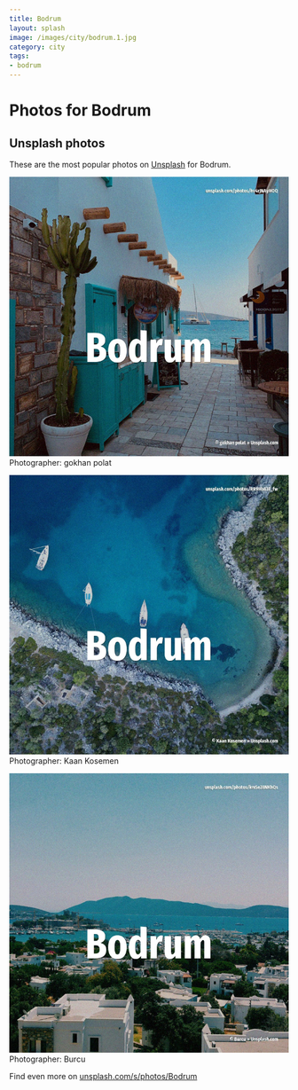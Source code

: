 ```yaml
---
title: Bodrum
layout: splash
image: /images/city/bodrum.1.jpg
category: city
tags:
- bodrum
---
```

# Photos for Bodrum
 
## Unsplash photos
These are the most popular photos on [Unsplash](https://unsplash.com) for Bodrum.
 
![Bodrum](/images/city/bodrum.1.jpg)
Photographer:  gokhan polat
 
![Bodrum](/images/city/bodrum.2.jpg)
Photographer:  Kaan Kosemen
 
![Bodrum](/images/city/bodrum.3.jpg)
Photographer:  Burcu
 
Find even more on [unsplash.com/s/photos/Bodrum](https://unsplash.com/s/photos/Bodrum)
 
